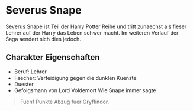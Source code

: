 # Severus Snape
Severus Snape ist Teil der Harry Potter Reihe und tritt zunaechst als fieser Lehrer auf der Harry das Leben schwer macht. Im weiteren Verlauf der Saga aendert sich dies jedoch.
## Charakter Eigenschaften
* Beruf: Lehrer
* Faecher: Verteidigung gegen die dunklen Kuenste
* Duester
* Gefolgsmann von Lord Voldemort
Wie Snape immer sagte
> Fuenf Punkte Abzug fuer Gryffindor.

